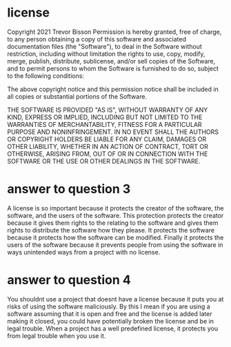 # license
Copyright 2021 Trevor Bisson
Permission is hereby granted, free of charge, to any person obtaining a copy of this software and associated documentation files (the "Software"), to deal in the Software without restriction, including without limitation the rights to use, copy, modify, merge, publish, distribute, sublicense, and/or sell copies of the Software, and to permit persons to whom the Software is furnished to do so, subject to the following conditions:

The above copyright notice and this permission notice shall be included in all copies or substantial portions of the Software.

THE SOFTWARE IS PROVIDED "AS IS", WITHOUT WARRANTY OF ANY KIND, EXPRESS OR IMPLIED, INCLUDING BUT NOT LIMITED TO THE WARRANTIES OF MERCHANTABILITY, FITNESS FOR A PARTICULAR PURPOSE AND NONINFRINGEMENT. IN NO EVENT SHALL THE AUTHORS OR COPYRIGHT HOLDERS BE LIABLE FOR ANY CLAIM, DAMAGES OR OTHER LIABILITY, WHETHER IN AN ACTION OF CONTRACT, TORT OR OTHERWISE, ARISING FROM, OUT OF OR IN CONNECTION WITH THE SOFTWARE OR THE USE OR OTHER DEALINGS IN THE SOFTWARE.

# answer to question 3
A license is so important because it protects the creator of the software, the software, and the users of the software. This protection protects the creator because it gives them rights to the relating to the software and gives them rights to distribute the software how they please. It protects the software because it protects how the software can be modified. Finally it protects the users of the software because it prevents people from using the software in ways unintended ways from a project with no license.
# answer to question 4
You shouldnt use a project that doesnt have a license because it puts you at risks of using the software maliciously. By this I mean if you are using a software assuming that it is open and free and the license is added later making it closed, you could have potentially broken the license and be in legal trouble. When a project has a well predefined license, it protects you from legal trouble when you use it.  